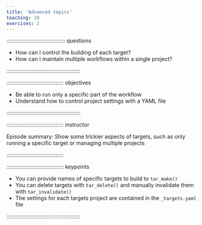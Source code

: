 ```yaml
---
title: 'Advanced topics'
teaching: 10
exercises: 2
---
```


:::::::::::::::::::::::::::::::::::::: questions 

- How can I control the building of each target?
- How can I maintain multiple workflows within a single project?

::::::::::::::::::::::::::::::::::::::::::::::::

::::::::::::::::::::::::::::::::::::: objectives

- Be able to run only a specific part of the workflow
- Understand how to control project settings with a YAML file

::::::::::::::::::::::::::::::::::::::::::::::::

::::::::::::::::::::::::::::::::::::: instructor

Episode summary: Show some trickier aspects of targets, such as only running a specific target or managing multiple projects

:::::::::::::::::::::::::::::::::::::

::::::::::::::::::::::::::::::::::::: keypoints 

- You can provide names of specific targets to build to `tar_make()`
- You can delete targets with `tar_delete()` and manually invalidate them with `tar_invalidate()`
- The settings for each targets project are contained in the `_targets.yaml` file

::::::::::::::::::::::::::::::::::::::::::::::::

